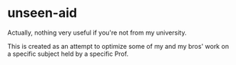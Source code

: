 # unseen-aid
Actually, nothing very useful if you're not from my university.

This is created as an attempt to optimize some of my and my bros' work on a specific subject held by a specific Prof.
